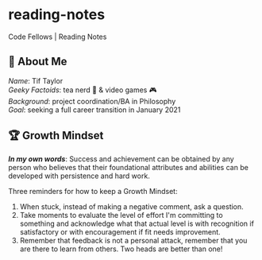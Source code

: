 # reading-notes
Code Fellows | Reading Notes

## :dancer: About Me
_Name_: Tif Taylor   
_Geeky Factoids_: tea nerd :tea: & video games :video_game:   
_Background_: project coordination/BA in Philosophy    
_Goal_: seeking a full career transition in January 2021  


## :trophy: Growth Mindset
***In my own words***: Success and achievement can be obtained by any person who believes that their foundational attributes and abilities can be developed with persistence and hard work.

Three reminders for how to keep a Growth Mindset:
1.  When stuck, instead of making a negative comment, ask a question.
2.  Take moments to evaluate the level of effort I'm committing to something and acknowledge what that actual level is with recognition if satisfactory or with encouragement if fit needs improvement.
3.  Remember that feedback is not a personal attack, remember that you are there to learn from others. Two heads are better than one!

